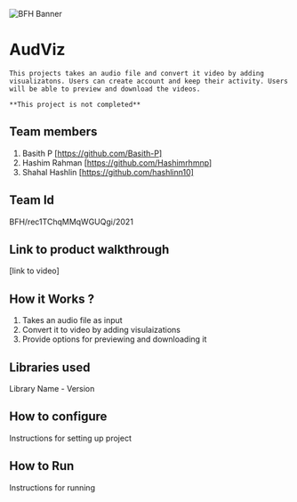![BFH Banner](https://trello-attachments.s3.amazonaws.com/542e9c6316504d5797afbfb9/542e9c6316504d5797afbfc1/39dee8d993841943b5723510ce663233/Frame_19.png)

# AudViz

    This projects takes an audio file and convert it video by adding visualizatons. Users can create account and keep their activity. Users will be able to preview and download the videos.

    **This project is not completed**

## Team members

1. Basith P [https://github.com/Basith-P]
2. Hashim Rahman [https://github.com/Hashimrhmnp]
3. Shahal Hashlin [https://github.com/hashlinn10]

## Team Id

BFH/rec1TChqMMqWGUQgi/2021

## Link to product walkthrough

[link to video]

## How it Works ?

1. Takes an audio file as input
2. Convert it to video by adding visulaizations
3. Provide options for previewing and downloading it

## Libraries used

Library Name - Version

## How to configure

Instructions for setting up project

## How to Run

Instructions for running
